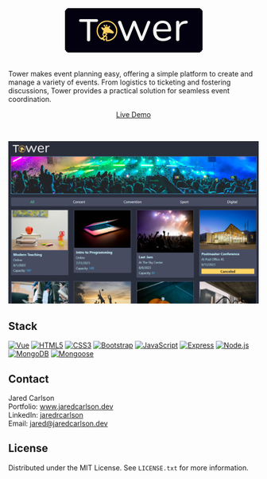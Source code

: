 <!-- PROJECT LOGO -->
<div align="center">
  <a href="https://github.com/jaredrcarlson/tower" target="_blank">
    <img src="images/tower_logo.png" alt="Logo">
  </a>

  <br />
  <br />
  <p align="left">
    Tower makes event planning easy, offering a simple platform to create and manage a variety of events. From logistics to ticketing and fostering discussions, Tower provides a practical solution for seamless event coordination.
  </p>
  <p align="center">
    <a href="https://www.jaredcarlson.dev/tower" target="_blank">Live Demo</a>
  </p>
  
</div>
<br />


<!-- ABOUT THE PROJECT -->
<!-- ## About -->

<!-- [![Contributors][contributors-shield]][contributors-url]
[![Forks][forks-shield]][forks-url]
[![Stargazers][stars-shield]][stars-url] -->
<!-- [![MIT License][license-shield]][license-url] -->

[![Product Name Screen Shot][product-screenshot]](https://www.jaredcarlson.dev/tower)


## Stack 

[![Vue][Vue.js]][Vue-url] [![HTML5][HTML5]][HTML5-url] [![CSS3][CSS3]][CSS3-url] [![Bootstrap][Bootstrap]][Bootstrap-url] [![JavaScript][JavaScript]][JavaScript-url] [![Express][Express]][Express-url] [![Node.js][Node.js]][Node.js-url] [![MongoDB][MongoDB]][MongoDB-url] [![Mongoose][Mongoose]][Mongoose-url]



<!-- CONTACT -->
## Contact

Jared Carlson   
Portfolio: <a href="https://www.jaredcarlson.dev" target="_blank">www.jaredcarlson.dev</a>  
LinkedIn: <a href="https://linkedin.com/in/jaredrcarlson" target="_blank">jaredrcarlson</a>  
Email: <a href="mailto:jared@jaredcarlson.dev">jared@jaredcarlson.dev</a>  



<!-- LICENSE -->
## License

Distributed under the MIT License. See `LICENSE.txt` for more information.



<!-- MARKDOWN LINKS & IMAGES -->
<!-- https://www.markdownguide.org/basic-syntax/#reference-style-links -->
[contributors-shield]: https://img.shields.io/github/contributors/jaredrcarlson/tower.svg?style=for-the-badge
[contributors-url]: https://github.com/jaredrcarlson/tower/graphs/contributors
[forks-shield]: https://img.shields.io/github/forks/jaredrcarlson/tower.svg?style=for-the-badge
[forks-url]: https://github.com/jaredrcarlson/tower/network/members
[stars-shield]: https://img.shields.io/github/stars/jaredrcarlson/tower.svg?style=for-the-badge
[stars-url]: https://github.com/jaredrcarlson/tower/stargazers
[issues-shield]: https://img.shields.io/github/issues/jaredrcarlson/tower.svg?style=for-the-badge
[issues-url]: https://github.com/jaredrcarlson/tower/issues
[license-shield]: https://img.shields.io/github/license/jaredrcarlson/tower.svg?style=for-the-badge
[license-url]: https://github.com/jaredrcarlson/tower/blob/master/LICENSE.txt
[linkedin-shield]: https://img.shields.io/badge/-LinkedIn-black.svg?style=for-the-badge&logo=linkedin&colorB=555
[linkedin-url]: https://linkedin.com/in/jaredrcarlson
[product-screenshot]: images/tower_screenshot.png

[HTML5]: https://img.shields.io/badge/HTML5-252526?style=for-the-badge&logo=html5
[HTML5-url]: https://developer.mozilla.org/en-US/docs/Glossary/HTML5
[CSS3]: https://img.shields.io/badge/CSS3-252526?style=for-the-badge&logo=css3&logoColor=1572B6
[CSS3-url]: https://developer.mozilla.org/en-US/docs/Web/CSS
[Bootstrap]: https://img.shields.io/badge/Bootstrap-252526?style=for-the-badge&logo=bootstrap
[Bootstrap-url]: https://getbootstrap.com
[JavaScript]: https://img.shields.io/badge/JavaScript-252526?style=for-the-badge&logo=javascript
[JavaScript-url]: https://www.javascript.com/
[Vue.js]: https://img.shields.io/badge/Vue.js-252526?style=for-the-badge&logo=vuedotjs
[Vue-url]: https://vuejs.org/
[Node.js]: https://img.shields.io/badge/Node.js-252526?style=for-the-badge&logo=nodedotjs
[Node.js-url]: https://nodejs.org/en
[Express]: https://img.shields.io/badge/Express-252525?style=for-the-badge&logo=express
[Express-url]: https://expressjs.com/
[MongoDB]: https://img.shields.io/badge/MongoDB-252526?style=for-the-badge&logo=mongodb
[MongoDB-url]: https://www.mongodb.com/
[Mongoose]: https://img.shields.io/badge/Mongoose-252526?style=for-the-badge&logo=mongoose
[Mongoose-url]: https://mongoosejs.com/
[ASP.NET]: https://img.shields.io/badge/.NET-252526?style=for-the-badge&logo=dotnet
[ASP.NET-url]: https://dotnet.microsoft.com/en-us/apps/aspnet
[MySQL]: https://img.shields.io/badge/MySQL-252526?style=for-the-badge&logo=mysql
[MySQL-url]: https://www.mysql.com/
[Next.js]: https://img.shields.io/badge/next.js-252526?style=for-the-badge&logo=nextdotjs
[Next-url]: https://nextjs.org/
[React.js]: https://img.shields.io/badge/React-252526?style=for-the-badge&logo=react
[React-url]: https://reactjs.org/
[Angular.io]: https://img.shields.io/badge/Angular-252526?style=for-the-badge&logo=angular
[Angular-url]: https://angular.io/
[Svelte.dev]: https://img.shields.io/badge/Svelte-252526?style=for-the-badge&logo=svelte
[Svelte-url]: https://svelte.dev/
[Laravel.com]: https://img.shields.io/badge/Laravel-252526?style=for-the-badge&logo=laravel
[Laravel-url]: https://laravel.com
[JQuery.com]: https://img.shields.io/badge/jQuery-252526?style=for-the-badge&logo=jquery
[JQuery-url]: https://jquery.com 